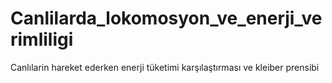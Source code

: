 # Canlilarda_lokomosyon_ve_enerji_verimliligi
Canlılarin hareket ederken enerji tüketimi karşılaştırması ve kleiber prensibi
